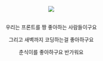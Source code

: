 <div align="center">
  <img src="https://user-images.githubusercontent.com/43740455/151713656-28b76509-aed5-40da-9447-cd214eba3ec9.png" />

  <br />
  <br />
  
  우리는 프론트를 짱 좋아하는 사람들이구요

  그리고 새벽까지 코딩하는걸 좋아하구요

  춘식이를 좋아하구요 반가워요
  
<!--   <br /> -->
  
<!--   <img src="https://user-images.githubusercontent.com/43740455/151713785-796e5758-901a-4869-b705-ad8a821b4577.png" /> -->
</div>

